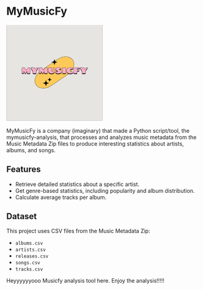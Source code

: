 # MyMusicFy

<img src="logo.png" alt="Title" style="width:50%;">


MyMusicFy is a company (imaginary) that made a Python script/tool, the mymusicfy-analysis, that processes and analyzes music metadata from the Music Metadata Zip files to produce interesting statistics about artists, albums, and songs.

## Features

- Retrieve detailed statistics about a specific artist.
- Get genre-based statistics, including popularity and album distribution.
- Calculate average tracks per album.

## Dataset

This project uses CSV files from the Music Metadata Zip:
- `albums.csv`
- `artists.csv`
- `releases.csv`
- `songs.csv`
- `tracks.csv`

Heyyyyyyooo Musicfy analysis tool here. Enjoy the analysis!!!!!


